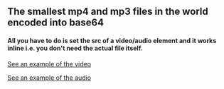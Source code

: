 ## The smallest mp4 and mp3 files in the world encoded into base64  

#### All you have to do is set the src of a video/audio element and it works inline i.e. you don't need the actual file itself.


[See an example of the video](https://topraksoyearthmantsuchimoto.github.io/the-smallest-mp4-mp3-files-in-base64/)  

[See an example of the audio](https://topraksoyearthmantsuchimoto.github.io/the-smallest-mp4-mp3-files-in-base64/audio.html)  
